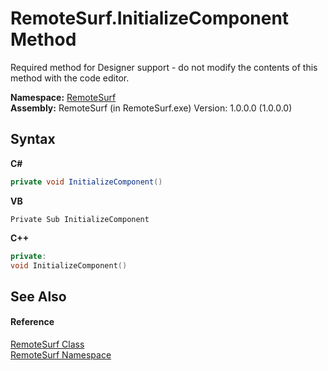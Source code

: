 # RemoteSurf.InitializeComponent Method 
 

Required method for Designer support - do not modify the contents of this method with the code editor.

**Namespace:**&nbsp;<a href="7b4d5b30-fbcc-2819-791d-1218b8fe6268">RemoteSurf</a><br />**Assembly:**&nbsp;RemoteSurf (in RemoteSurf.exe) Version: 1.0.0.0 (1.0.0.0)

## Syntax

**C#**<br />
``` C#
private void InitializeComponent()
```

**VB**<br />
``` VB
Private Sub InitializeComponent
```

**C++**<br />
``` C++
private:
void InitializeComponent()
```


## See Also


#### Reference
<a href="f58b0662-84a3-ebf2-e439-8ba7664d2ebd">RemoteSurf Class</a><br /><a href="7b4d5b30-fbcc-2819-791d-1218b8fe6268">RemoteSurf Namespace</a><br />